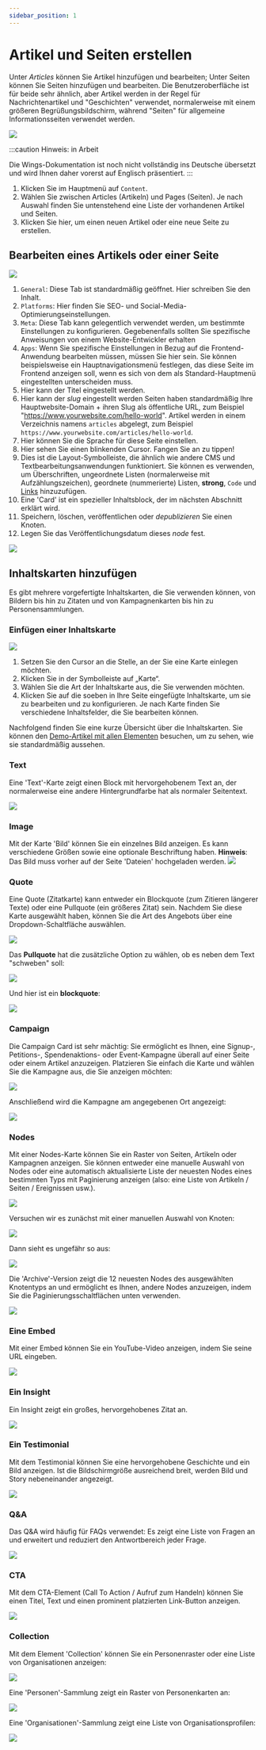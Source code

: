 ```yaml
---
sidebar_position: 1
---
```


# Artikel und Seiten erstellen

Unter _Articles_ können Sie Artikel hinzufügen und bearbeiten; Unter Seiten können Sie Seiten hinzufügen und bearbeiten. Die Benutzeroberfläche ist für beide sehr ähnlich, aber Artikel werden in der Regel für Nachrichtenartikel und "Geschichten" verwendet, normalerweise mit einem größeren Begrüßungsbildschirm, während "Seiten" für allgemeine Informationsseiten verwendet werden.

![](https://screens.wings.dev/Screen-Shot-2020-02-23-11-46-44-1582454834.png)

:::caution Hinweis: in Arbeit

Die Wings-Dokumentation ist noch nicht vollständig ins Deutsche übersetzt und wird Ihnen daher vorerst auf Englisch präsentiert.
:::

1. Klicken Sie im Hauptmenü auf `Content`.
2. Wählen Sie zwischen Articles (Artikeln) und Pages (Seiten). Je nach Auswahl finden Sie untenstehend eine Liste der vorhandenen Artikel und Seiten.
3. Klicken Sie hier, um einen neuen Artikel oder eine neue Seite zu erstellen.

## Bearbeiten eines Artikels oder einer Seite

![](https://screens.wings.dev/CleanShot-2020-02-23-at-12.04.52-1582456048.png)

1. `General`: Diese Tab ist standardmäßig geöffnet. Hier schreiben Sie den Inhalt.
2. `Platforms`: Hier finden Sie SEO- und Social-Media-Optimierungseinstellungen.
3. `Meta`: Diese Tab kann gelegentlich verwendet werden, um bestimmte Einstellungen zu konfigurieren. Gegebenenfalls sollten Sie spezifische Anweisungen von einem Website-Entwickler erhalten
4. `Apps`: Wenn Sie spezifische Einstellungen in Bezug auf die Frontend-Anwendung bearbeiten müssen, müssen Sie hier sein. Sie können beispielsweise ein Hauptnavigationsmenü festlegen, das diese Seite im Frontend anzeigen soll, wenn es sich von dem als Standard-Hauptmenü eingestellten unterscheiden muss.
5. Hier kann der Titel eingestellt werden.
6. Hier kann der _slug_ eingestellt werden Seiten haben standardmäßig Ihre Hauptwebsite-Domain + ihren Slug als öffentliche URL, zum Beispiel "https://www.yourwebsite.com/hello-world". Artikel werden in einem Verzeichnis namens `articles` abgelegt, zum Beispiel `https://www.yourwebsite.com/articles/hello-world`.
7. Hier können Sie die Sprache für diese Seite einstellen.
8. Hier sehen Sie einen blinkenden Cursor. Fangen Sie an zu tippen!
9. Dies ist die Layout-Symbolleiste, die ähnlich wie andere CMS und Textbearbeitungsanwendungen funktioniert. Sie können es verwenden, um Überschriften, ungeordnete Listen (normalerweise mit Aufzählungszeichen), geordnete (nummerierte) Listen, **strong**, `Code` und [Links](https://example.com) hinzuzufügen.
10. Eine 'Card' ist ein spezieller Inhaltsblock, der im nächsten Abschnitt erklärt wird.
11. Speichern, löschen, veröffentlichen oder _depublizieren_ Sie einen Knoten.
12. Legen Sie das Veröffentlichungsdatum dieses _node_ fest.

![](https://screens.wings.dev/Screen-Recording-2020-02-23-12-20-01-1582456809.gif)

## Inhaltskarten hinzufügen

Es gibt mehrere vorgefertigte Inhaltskarten, die Sie verwenden können, von Bildern bis hin zu Zitaten und von Kampagnenkarten bis hin zu Personensammlungen.

### Einfügen einer Inhaltskarte

![](https://screens.wings.dev/Screen-Recording-2020-02-23-12-21-05-1582456877.gif)

1. Setzen Sie den Cursor an die Stelle, an der Sie eine Karte einlegen möchten.
2. Klicken Sie in der Symbolleiste auf „Karte“.
3. Wählen Sie die Art der Inhaltskarte aus, die Sie verwenden möchten.
4. Klicken Sie auf die soeben in Ihre Seite eingefügte Inhaltskarte, um sie zu bearbeiten und zu konfigurieren. Je nach Karte finden Sie verschiedene Inhaltsfelder, die Sie bearbeiten können.

Nachfolgend finden Sie eine kurze Übersicht über die Inhaltskarten. Sie können den [Demo-Artikel mit allen Elementen](https://demo.wings.dev/articles/all-elements) besuchen, um zu sehen, wie sie standardmäßig aussehen.

### Text

Eine 'Text'-Karte zeigt einen Block mit hervorgehobenem Text an, der normalerweise eine andere Hintergrundfarbe hat als normaler Seitentext.

![](https://screens.wings.dev/CleanShot-2020-02-23-at-23.02.27-1582495359.png)

### Image

Mit der Karte 'Bild' können Sie ein einzelnes Bild anzeigen. Es kann verschiedene Größen sowie eine optionale Beschriftung haben. **Hinweis**: Das Bild muss vorher auf der Seite 'Dateien' hochgeladen werden.
![](https://screens.wings.dev/CleanShot-2020-02-23-at-12.32.44-1582457575.png)

### Quote

Eine Quote (Zitatkarte) kann entweder ein Blockquote (zum Zitieren längerer Texte) oder eine Pullquote (ein größeres Zitat) sein. Nachdem Sie diese Karte ausgewählt haben, können Sie die Art des Angebots über eine Dropdown-Schaltfläche auswählen.

![](https://screens.wings.dev/CleanShot-2020-02-23-at-14.45.16-1582465527.png)

Das **Pullquote** hat die zusätzliche Option zu wählen, ob es neben dem Text "schweben" soll:

![](https://screens.wings.dev/CleanShot-2020-02-23-at-14.48.17-1582465714.png)

Und hier ist ein **blockquote**:

![](https://screens.wings.dev/CleanShot-2020-02-23-at-14.37.29-1582465101.png)

### Campaign

Die Campaign Card ist sehr mächtig: Sie ermöglicht es Ihnen, eine Signup-, Petitions-, Spendenaktions- oder Event-Kampagne überall auf einer Seite oder einem Artikel anzuzeigen. Platzieren Sie einfach die Karte und wählen Sie die Kampagne aus, die Sie anzeigen möchten:

![](https://screens.wings.dev/CleanShot-2020-02-23-at-14.55.30-1582466140.png)

Anschließend wird die Kampagne am angegebenen Ort angezeigt:

![](https://screens.wings.dev/CleanShot-2020-02-23-at-14.58.20-1582466318.png)

### Nodes

Mit einer Nodes-Karte können Sie ein Raster von Seiten, Artikeln oder Kampagnen anzeigen. Sie können entweder eine manuelle Auswahl von Nodes oder eine automatisch aktualisierte Liste der neuesten Nodes eines bestimmten Typs mit Paginierung anzeigen (also: eine Liste von Artikeln / Seiten / Ereignissen usw.).

![](https://screens.wings.dev/CleanShot-2020-02-23-at-15.06.58-1582466831.png)

Versuchen wir es zunächst mit einer manuellen Auswahl von Knoten:

![](https://screens.wings.dev/Screen-Recording-2020-02-23-15-11-58-1582467134.gif)

Dann sieht es ungefähr so aus:

![](https://screens.wings.dev/Screen-Recording-2020-02-23-15-15-09-1582467315.gif)

Die 'Archive'-Version zeigt die 12 neuesten Nodes des ausgewählten Knotentyps an und ermöglicht es Ihnen, andere Nodes anzuzeigen, indem Sie die Paginierungsschaltflächen unten verwenden.

![](https://screens.wings.dev/CleanShot-2020-02-23-at-15.17.35-1582467483.png)

### Eine Embed

Mit einer Embed können Sie ein YouTube-Video anzeigen, indem Sie seine URL eingeben.

![](https://screens.wings.dev/CleanShot-2020-02-23-at-15.21.47-1582467746.png)

### Ein Insight

Ein Insight zeigt ein großes, hervorgehobenes Zitat an.

![](https://screens.wings.dev/CleanShot-2020-02-23-at-15.23.09-1582467798.png)

### Ein Testimonial

Mit dem Testimonial können Sie eine hervorgehobene Geschichte und ein Bild anzeigen. Ist die Bildschirmgröße ausreichend breit, werden Bild und Story nebeneinander angezeigt.

![](https://screens.wings.dev/CleanShot-2020-02-23-at-15.24.07-1582467859.png)

### Q&A

Das Q&A wird häufig für FAQs verwendet: Es zeigt eine Liste von Fragen an und erweitert und reduziert den Antwortbereich jeder Frage.

![](https://screens.wings.dev/Screen-Recording-2020-02-23-15-27-06-1582468032.gif)

### CTA

Mit dem CTA-Element (Call To Action / Aufruf zum Handeln) können Sie einen Titel, Text und einen prominent platzierten Link-Button anzeigen.

![](https://screens.wings.dev/CleanShot-2020-02-23-at-15.28.32-1582468118.png)

### Collection

Mit dem Element 'Collection' können Sie ein Personenraster oder eine Liste von Organisationen anzeigen:

![](https://screens.wings.dev/Screen-Recording-2020-02-23-15-30-48-1582468259.gif)

Eine 'Personen'-Sammlung zeigt ein Raster von Personenkarten an:

![](https://screens.wings.dev/CleanShot-2020-02-23-at-15.31.42-1582468308.png)

Eine 'Organisationen'-Sammlung zeigt eine Liste von Organisationsprofilen:

![](https://screens.wings.dev/CleanShot-2020-02-23-at-15.32.33-1582468374.png)
